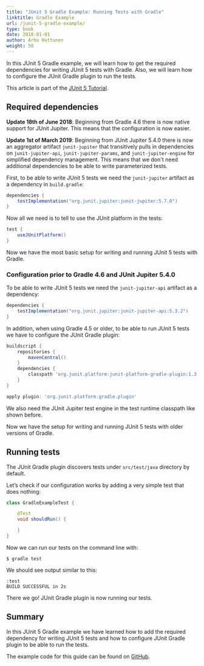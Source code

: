 ```yaml
---
title: "JUnit 5 Gradle Example: Running Tests with Gradle"
linktitle: Gradle Example
url: /junit-5-gradle-example/
type: book
date: 2018-01-01
author: Arho Huttunen
weight: 50
---
```


In this JUnit 5 Gradle example, we will learn how to get the required dependencies for writing JUnit 5 tests with Gradle. Also, we will learn how to configure the JUnit Gradle plugin to run the tests.

This article is part of the [JUnit 5 Tutorial](/junit-5-tutorial).

## Required dependencies

**Update 18th of June 2018**: Beginning from Gradle 4.6 there is now native support for JUnit Jupiter. This means that the configuration is now easier.

**Update 1st of March 2019**: Beginning from JUnit Jupiter 5.4.0 there is now an aggregator artifact `junit-jupiter` that transitively pulls in dependencies on `junit-jupiter-api`, `junit-jupiter-params`, and `junit-jupiter-engine` for simplified dependency management. This means that we don't need additional dependencies to be able to write parameterized tests.

First, to be able to write JUnit 5 tests we need the `junit-jupiter` artifact as a dependency in `build.gradle`:

```gradle
dependencies {
    testImplementation("org.junit.jupiter:junit-jupiter:5.7.0")
}
```

Now all we need is to tell to use the JUnit platform in the tests:

```gradle
test {
    useJUnitPlatform()
}
```

Now we have the most basic setup for writing and running JUnit 5 tests with Gradle.

### Configuration prior to Gradle 4.6 and JUnit Jupiter 5.4.0

To be able to write JUnit 5 tests we need the `junit-jupiter-api` artifact as a dependency:

```gradle
dependencies {
    testImplementation("org.junit.jupiter:junit-jupiter-api:5.3.2")
}
```

In addition, when using Gradle 4.5 or older, to be able to run JUnit 5 tests we have to configure the JUnit Gradle plugin:

```gradle
buildscript {
    repositories {
        mavenCentral()
    }
    dependencies {
        classpath 'org.junit.platform:junit-platform-gradle-plugin:1.3.2'
    }
}

apply plugin: 'org.junit.platform.gradle.plugin'
```

We also need the JUnit Jupiter test engine in the test runtime classpath like shown before.

Now we have the setup for writing and running JUnit 5 tests with older versions of Gradle.

## Running tests

The JUnit Gradle plugin discovers tests under `src/test/java` directory by default.

Let’s check if our configuration works by adding a very simple test that does nothing:

```java
class GradleExampleTest {

    @Test
    void shouldRun() {

    }
}
```

Now we can run our tests on the command line with:

```
$ gradle test
```

We should see output similar to this:

```
:test
BUILD SUCCESSFUL in 2s
```

There we go! JUnit Gradle plugin is now running our tests.

## Summary

In this JUnit 5 Gradle example we have learned how to add the required dependency for writing JUnit 5 tests and how to configure JUnit Gradle plugin to be able to run the tests.

The example code for this guide can be found on [GitHub](https://github.com/arhohuttunen/junit5-examples/tree/master/junit5-gradle).
